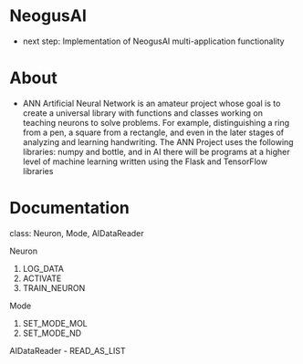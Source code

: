 # NeogusAI
- next step: Implementation of NeogusAI multi-application functionality
  
# About 
- ANN Artificial Neural Network is an amateur project whose goal is to create a universal library with functions and classes working on teaching neurons to solve problems. For example, distinguishing a ring from a pen, a square from a rectangle, and even in the later stages of analyzing and learning handwriting. The ANN Project uses the following libraries: numpy and bottle, and in AI there will be programs at a higher level of machine learning written using the Flask and TensorFlow libraries

# Documentation 
class: Neuron, Mode, AIDataReader

Neuron
1. LOG_DATA
2. ACTIVATE
3. TRAIN_NEURON

Mode
1. SET_MODE_MOL
2. SET_MODE_ND

AIDataReader - READ_AS_LIST